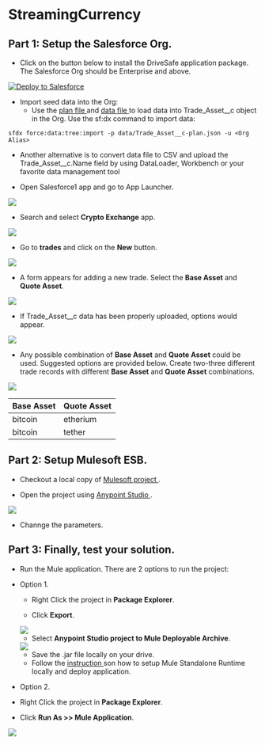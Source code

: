 # StreamingCurrency

## Part 1: Setup the Salesforce Org.

- Click on the button below to install the DriveSafe application package. The Salesforce Org should be Enterprise and above.

<a href="https://githubsfdeploy.herokuapp.com?owner=kaul-vineet&amp;repo=StreamingCurrency-sf">
  <img src="https://raw.githubusercontent.com/afawcett/githubsfdeploy/master/src/main/webapp/resources/img/deploy.png" alt="Deploy to Salesforce" />
</a>

- Import seed data into the Org:
  - Use the <a href="https://github.com/kaul-vineet/StreamingCurrency-sf/blob/master/data/Trade_Asset__c-plan.json"> plan file </a> and <a href="https://github.com/kaul-vineet/StreamingCurrency-sf/blob/master/data/Trade_Asset__cs.json"> data file </a> to load data into Trade_Asset__c object in the Org. Use the sf:dx command to import data:

```sfdx force:data:tree:import -p data/Trade_Asset__c-plan.json -u <Org Alias>```
  
  - Another alternative is to convert data file to CSV and upload the Trade_Asset__c.Name field by using DataLoader, Workbench or your favorite data management tool 

- Open Salesforce1 app and go to App Launcher.
<img src="https://github.com/kaul-vineet/StreamingCurrency-sf/blob/master/images/24899C74-328D-48E5-8C55-F756E1AAFD3E.png">

- Search and select **Crypto Exchange** app.
<img src="https://github.com/kaul-vineet/StreamingCurrency-sf/blob/master/images/BB7369D3-5BFA-4D26-8C39-44381A01DBA6.png">

- Go to **trades** and click on the **New** button.
<img src="https://github.com/kaul-vineet/StreamingCurrency-sf/blob/master/images/9E495286-E6D0-4CC0-A644-21047D83B442.png">

- A form appears for adding a new trade. Select the **Base Asset** and **Quote Asset**. 
<img src="https://github.com/kaul-vineet/StreamingCurrency-sf/blob/master/images/35B622F5-0E3E-4E76-ABD4-C53BDA03851E.png">
  
- If Trade_Asset__c data has been properly uploaded, options would appear.
<img src="https://github.com/kaul-vineet/StreamingCurrency-sf/blob/master/images/5CDE6986-8C59-4E17-9256-A3C112BD8F0A.png">

- Any possible combination of **Base Asset** and **Quote Asset** could be used. Suggested options are provided below. Create two-three different trade records with different **Base Asset** and **Quote Asset** combinations.
<img src="https://github.com/kaul-vineet/StreamingCurrency-sf/blob/master/images/0FB182B4-D9AC-4F9D-AC10-82D77DBFF81B.png">
  
Base Asset   | Quote Asset
------------ | -------------
bitcoin      | etherium
bitcoin      | tether
                                                                                                                           

## Part 2: Setup Mulesoft ESB.

- Checkout a local copy of <a href="https://github.com/kaul-vineet/StreamingCurrency-mule/tree/master"> Mulesoft project </a>.

- Open the project using <a href="https://www.mulesoft.com/platform/studio"> Anypoint Studio </a>.
<img src="https://github.com/kaul-vineet/StreamingCurrency-sf/blob/master/images/mule-project.png">

- Channge the parameters.


## Part 3: Finally, test your solution.

- Run the Mule application. There are 2 options to run the project: 
 - Option 1.
   - Right Click the project in **Package Explorer**.
   
   - Click **Export**. 
   <img src="https://github.com/kaul-vineet/StreamingCurrency-sf/blob/master/images/mule-export-option.png">
   
   - Select **Anypoint Studio project to Mule Deployable Archive**.
   <img src='https://github.com/kaul-vineet/StreamingCurrency-sf/blob/master/images/mule-export.png'>
   
   - Save the .jar file locally on your drive. 
   - Follow the <a href="https://www.apisero.com/setup-mule-standalone-runtime-locally-and-reploy-application/"> instruction </a> son how to setup Mule Standalone Runtime locally and deploy application.
   
 - Option 2.
  - Right Click the project in **Package Explorer**.
  - Click **Run As >> Mule Application**.
   <img src="https://github.com/kaul-vineet/StreamingCurrency-sf/blob/master/images/mule-run.png">
